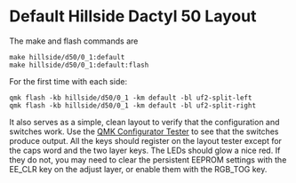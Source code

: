 # Default Hillside Dactyl 50 Layout

The make and flash commands are

```
make hillside/d50/0_1:default
make hillside/d50/0_1:default:flash

```

For the first time with each side:

    qmk flash -kb hillside/d50/0_1 -km default -bl uf2-split-left
    qmk flash -kb hillside/d50/0_1 -km default -bl uf2-split-right


It also serves as a simple, clean layout 
  to verify that the configuration and switches work.
Use the [QMK Configurator Tester](https://config.qmk.fm/#/test) 
 to see that the switches produce output.
All the keys should register on the layout tester 
  except for the caps word and the two layer keys.
The LEDs should glow a nice red.
If they do not, you may need to clear the persistent EEPROM settings with the
  EE_CLR key on the adjust layer,
  or enable them with the RGB_TOG key.
